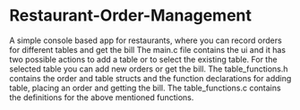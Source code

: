 # Restaurant-Order-Management
A simple console based app for restaurants, where you can record orders for different tables and get the bill
The main.c file contains the ui and it has two possible actions to add a table or to select the existing table.
For the selected table you can add new orders or get the bill.
The table_functions.h contains the order and table structs and the function declarations for adding table, placing an order and getting the bill.
The table_functions.c contains the definitions for the above mentioned functions.
